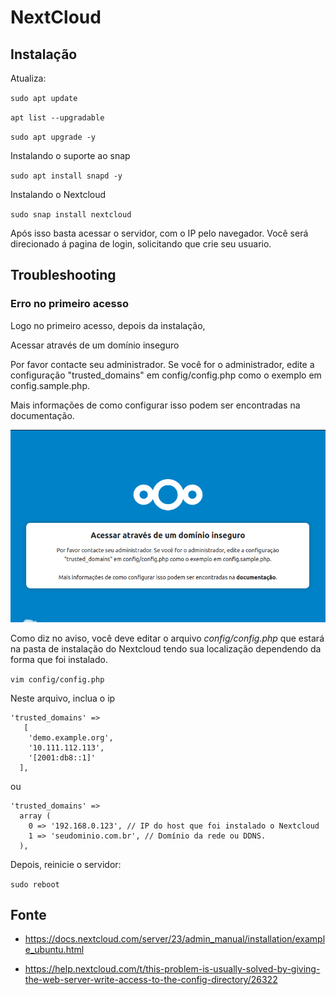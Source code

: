 NextCloud
===================================

Instalação
------------------

Atualiza:

`sudo apt update`

`apt list --upgradable`

`sudo apt upgrade -y`

Instalando o suporte ao snap

`sudo apt install snapd -y`

Instalando o Nextcloud

`sudo snap install nextcloud`

Após isso basta acessar o servidor, com o IP pelo navegador. Você será direcionado á pagina de login, solicitando que crie seu usuario.

Troubleshooting
--------------------

### Erro no primeiro acesso

Logo no primeiro acesso, depois da instalação,

Acessar através de um domínio inseguro

Por favor contacte seu administrador. Se você for o administrador, edite a configuração "trusted_domains" em config/config.php como o exemplo em config.sample.php.

Mais informações de como configurar isso podem ser encontradas na documentação.

![Erro](pics/erro_nextcloud.png)

Como diz no aviso, você deve editar o arquivo *config/config.php* que estará na pasta de instalação do Nextcloud tendo sua localização dependendo da forma que foi instalado.

`vim config/config.php`

Neste arquivo, inclua o ip

```
'trusted_domains' =>
   [
    'demo.example.org',
    '10.111.112.113',
    '[2001:db8::1]'
  ],
```

ou

```
'trusted_domains' =>
  array (
    0 => '192.168.0.123', // IP do host que foi instalado o Nextcloud
    1 => 'seudominio.com.br', // Domínio da rede ou DDNS.
  ),
```

Depois, reinicie o servidor:

`sudo reboot`

Fonte
------------------------------

* <https://docs.nextcloud.com/server/23/admin_manual/installation/example_ubuntu.html>

* <https://help.nextcloud.com/t/this-problem-is-usually-solved-by-giving-the-web-server-write-access-to-the-config-directory/26322>
